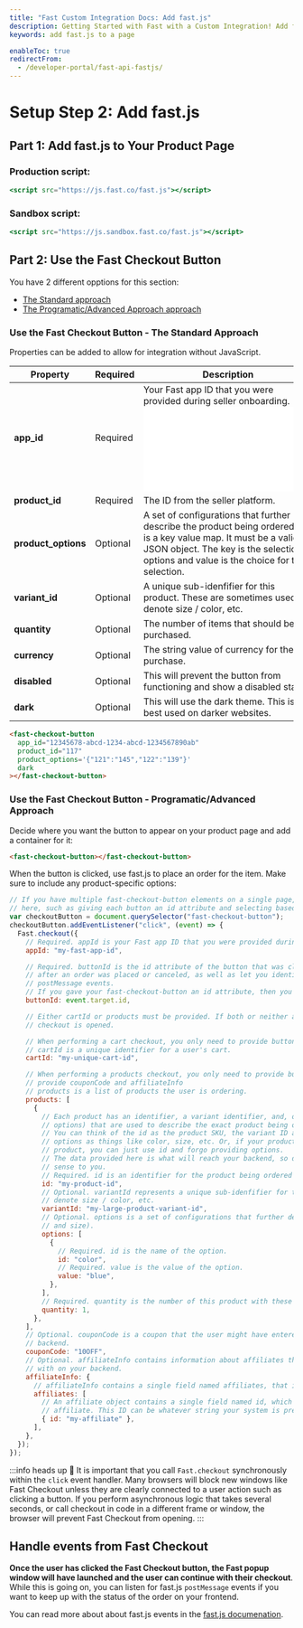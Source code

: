 ```yaml
---
title: "Fast Custom Integration Docs: Add fast.js"
description: Getting Started with Fast with a Custom Integration! Add fast.js to your page.
keywords: add fast.js to a page

enableToc: true
redirectFrom:
  - /developer-portal/fast-api-fastjs/
---
```


# Setup Step 2: Add fast.js

## Part 1: Add fast.js to Your Product Page

### Production script:

```jsx
<script src="https://js.fast.co/fast.js"></script>
```

### Sandbox script:

```jsx
<script src="https://js.sandbox.fast.co/fast.js"></script>
```

## Part 2: Use the Fast Checkout Button

You have 2 different opptions for this section:

- [The Standard approach](/developer-portal/for-developers/custom-integration/setup/add-fast-js-to-page/#use-the-fast-checkout-button---the-standard-approach)
- [The Programatic/Advanced Approach approach](/developer-portal/for-developers/custom-integration/setup/add-fast-js-to-page/#use-the-fast-checkout-button---programaticadvanced-approach)

### Use the Fast Checkout Button - The Standard Approach

Properties can be added to allow for integration without JavaScript.

| Property            | Required | Description  |
| ------------------- | -------- | -------------------- |
| **app_id**          | Required | Your Fast app ID that you were provided during seller onboarding. <embed src="/reusables/for-developers/_fast_app_id.md" />|
| **product_id**      | Required | The ID from the seller platform. |
| **product_options** | Optional | A set of configurations that further describe the product being ordered. It is a key value map. It must be a valid JSON object. The key is the selection options and value is the choice for that selection. |
| **variant_id**  | Optional | A unique sub-idenfifier for this product. These are sometimes used to denote size / color, etc. |
| **quantity**  | Optional | The number of items that should be purchased. |
| **currency** | Optional | The string value of currency for the purchase. |
| **disabled**  | Optional | This will prevent the button from functioning and show a disabled state. |
| **dark**  | Optional | This will use the dark theme. This is best used on darker websites. |

```html
<fast-checkout-button
  app_id="12345678-abcd-1234-abcd-1234567890ab"
  product_id="117"
  product_options='{"121":"145","122":"139"}'
  dark
></fast-checkout-button>
```

### Use the Fast Checkout Button - Programatic/Advanced Approach

Decide where you want the button to appear on your product page and add a container for it:

```html
<fast-checkout-button></fast-checkout-button>
```

When the button is clicked, use fast.js to place an order for the item. Make sure to include any product-specific options:

```jsx
// If you have multiple fast-checkout-button elements on a single page, you'll want to use a more specific selector
// here, such as giving each button an id attribute and selecting based off of that.
var checkoutButton = document.querySelector("fast-checkout-button");
checkoutButton.addEventListener("click", (event) => {
  Fast.checkout({
    // Required. appId is your Fast app ID that you were provided during seller onboarding.
    appId: "my-fast-app-id",

    // Required. buttonId is the id attribute of the button that was clicked
    // after an order was placed or canceled, as well as let you identify which button was clicked when listening for
    // postMessage events.
    // If you gave your fast-checkout-button an id attribute, then you can just use event.target.id here.
    buttonId: event.target.id,

    // Either cartId or products must be provided. If both or neither are provided, an error will be thrown before
    // checkout is opened.

    // When performing a cart checkout, you only need to provide buttonId and cartId.
    // cartId is a unique identifier for a user's cart.
    cartId: "my-unique-cart-id",

    // When performing a products checkout, you only need to provide buttonId and products. You can also optionally
    // provide couponCode and affiliateInfo
    // products is a list of products the user is ordering.
    products: [
      {
        // Each product has an identifier, a variant identifier, and, optionally, a set of configurations (called
        // options) that are used to describe the exact product being ordered.
        // You can think of the id as the product SKU, the variant ID as a sub-identifier to the product, and the
        // options as things like color, size, etc. Or, if your product identifiers already define exactly one
        // product, you can just use id and forgo providing options.
        // The data provided here is what will reach your backend, so describe your products however makes the most
        // sense to you.
        // Required. id is an identifier for the product being ordered
        id: "my-product-id",
        // Optional. variantId represents a unique sub-idenfifier for this product. These are sometimes used to
        // denote size / color, etc.
        variantId: "my-large-product-variant-id",
        // Optional. options is a set of configurations that further describe the product being ordered (e.g. color
        // and size).
        options: [
          {
            // Required. id is the name of the option.
            id: "color",
            // Required. value is the value of the option.
            value: "blue",
          },
        ],
        // Required. quantity is the number of this product with these configurations being ordered.
        quantity: 1,
      },
    ],
    // Optional. couponCode is a coupon that the user might have entered that you would like to pass on to your
    // backend.
    couponCode: "10OFF",
    // Optional. affiliateInfo contains information about affiliates that you would like to attribute this purchase
    // with on your backend.
    affiliateInfo: {
      // affiliateInfo contains a single field named affiliates, that is an array of affiliate objects.
      affiliates: [
        // An affiliate object contains a single field named id, which is a unique identifier associated with this
        // affiliate. This ID can be whatever string your system is prepared to interpret.
        { id: "my-affiliate" },
      ],
    },
  });
});
```

:::info heads up
🚨 It is important that you call `Fast.checkout` synchronously within the `click` event handler. Many browsers will block new windows like Fast Checkout unless they are clearly connected to a user action such as clicking a button. If you perform asynchronous logic that takes several seconds, or call checkout in code in a different frame or window, the browser will prevent Fast Checkout from opening.
:::

## Handle events from Fast Checkout

**Once the user has clicked the Fast Checkout button, the Fast popup window will have launched and the user can continue with their checkout**. While this is going on, you can listen for fast.js `postMessage` events if you want to keep up with the status of the order on your frontend.

You can read more about about fast.js events in the [fast.js documenation](/developer-portal/for-developers/custom-integration/fast-api/events/).
